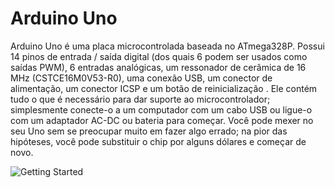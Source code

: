# Arduino Uno
 
Arduino Uno é uma placa microcontrolada baseada no ATmega328P. Possui 14 pinos de entrada / saída digital (dos quais 6 podem ser usados ​​como saídas PWM), 6 entradas analógicas, um ressonador de cerâmica de 16 MHz (CSTCE16M0V53-R0), uma conexão USB, um conector de alimentação, um conector ICSP e um botão de reinicialização . Ele contém tudo o que é necessário para dar suporte ao microcontrolador; simplesmente conecte-o a um computador com um cabo USB ou ligue-o com um adaptador AC-DC ou bateria para começar. Você pode mexer no seu Uno sem se preocupar muito em fazer algo errado; na pior das hipóteses, você pode substituir o chip por alguns dólares e começar de novo.

![Getting Started](./arduino.jpg)




